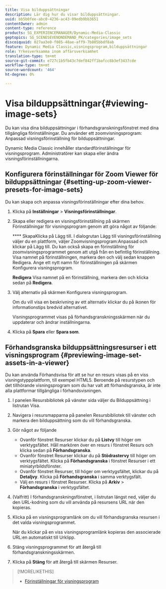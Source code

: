 ```yaml
---
title: Visa bilduppsättningar
description: Lär dig hur du visar bilduppsättningar.
uuid: bb5b0fee-abc0-4236-ac43-09edb9bb3651
contentOwner: admin
content-type: reference
products: SG_EXPERIENCEMANAGER/Dynamic-Media-Classic
geptopics: SG_SCENESEVENONDEMAND_PK/categories/image_sets
discoiquuid: 027aa3e0-f085-48ae-aff9-7b805bbdf8ab
feature: Dynamic Media Classic,visningsprogram,bilduppsättningar
role: Yrkesverksamma inom affärsverksamhet
translation-type: tm+mt
source-git-commit: e727c1b5fb43c7def842ff1bafcc8b3ef3437cde
workflow-type: tm+mt
source-wordcount: '464'
ht-degree: 0%

---
```



# Visa bilduppsättningar{#viewing-image-sets}

Du kan visa dina bilduppsättningar i förhandsgranskningsfönstret med dina tillgängliga förinställningar. Du använder ett zoomvisningsprogram: Anpassad visningsförinställning för bilduppsättningar.

Dynamic Media Classic innehåller standardförinställningar för visningsprogram. Administratörer kan skapa eller ändra visningsförinställningarna.

## Konfigurera förinställningar för Zoom Viewer för bilduppsättningar {#setting-up-zoom-viewer-presets-for-image-sets}

Du kan skapa och anpassa visningsförinställningar efter dina behov.

1. Klicka på **Inställningar** > **Visningsförinställningar**.
1. Skapa eller redigera en visningsförinställning på skärmen Förinställningar för visningsprogram genom att göra något av följande:

   **** SkapaKlicka på Lägg till. I dialogrutan Lägg till visningsförinställning väljer du en plattform, väljer Zoomvisningsprogram:Anpassad och klickar på Lägg till. Du kan också skapa en förinställning för zoomvisningsprogrammet genom att utgå från en befintlig förinställning. Visa namnet på förinställningen, markera den och välj sedan knappen Redigera. Ange ett nytt namn för förinställningen på skärmen Konfigurera visningsprogram.

   **Redigera** Visa namnet på en förinställning, markera den och klicka sedan på  **Redigera**.

1. Välj alternativ på skärmen Konfigurera visningsprogram.

   Om du vill visa en beskrivning av ett alternativ klickar du på ikonen för informationstips bredvid alternativet.

   Visningsprogrammet visas på förhandsgranskningsskärmen när du uppdaterar och ändrar inställningarna.

1. Klicka på **Spara** eller **Spara som**.

## Förhandsgranska bilduppsättningsresurser i ett visningsprogram {#previewing-image-set-assets-in-a-viewer}

Du kan använda Förhandsvisa för att se hur en resurs visas på en viss visningstyppplattform, till exempel HTML5. Beroende på resurstypen och det tillhörande visningsprogram som du har valt att förhandsgranska, är inte alla plattformar tillgängliga i förhandsvisningen.

1. I panelen Resursbibliotek på vänster sida väljer du Bilduppsättning i listrutan Visa.
1. Navigera i resursmapparna på panelen Resursbibliotek till vänster och markera den bilduppsättning som du vill förhandsgranska.
1. Gör något av följande

   * Ovanför fönstret Resurser klickar du på **Listvy** till höger om verktygsfältet. Håll markören över en resurs i fönstret Resurs och klicka sedan på **Förhandsgranska**.
   * Ovanför fönstret Resurser klickar du på **Stödrastervy** till höger om verktygsfältet. Klicka på **Förhandsgranska** i fönstret Resurser i ett miniatyrbildsfönster.
   * Ovanför fönstret Resurser, till höger om verktygsfältet, klickar du på **Detaljvy**. Klicka på **Förhandsgranska** i samma verktygsfält.
   * Välj en resurs i fönstret Resurser. Klicka på **Arkiv** > **Förhandsgranska** i verktygsfältet.

1. (Valfritt) I förhandsgranskningsfönstret, i listrutan längst ned, väljer du den URL-kodning som du vill använda på resursens URL när den kopieras.
1. Klicka på en visningsprogramlänk om du vill förhandsgranska resursen i det valda visningsprogrammet.

   När du klickar på en viss visningsprogramlänk kopieras den associerade URL:en automatiskt till Urklipp.

1. Stäng visningsprogrammet för att återgå till förhandsgranskningsskärmen.
1. Klicka på **Stäng** för att återgå till skärmen Resurser.

>[!MORELIKETHIS]
>
>* [Förinställningar för visningsprogram](application-setup.md#viewer_presets)

